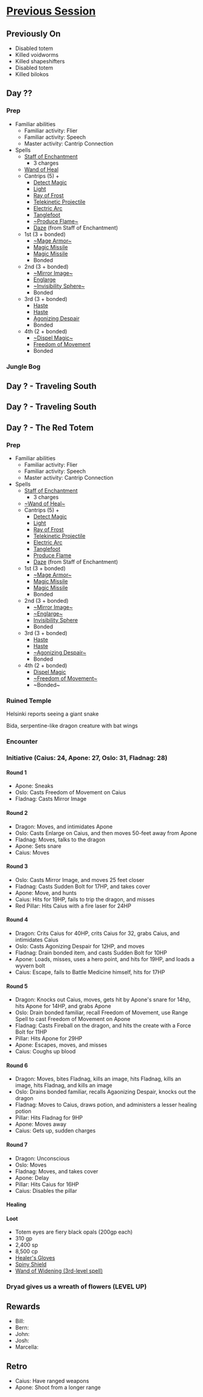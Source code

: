 # [Previous Session](./2021-03-03.md)

## Previously On

- Disabled totem
- Killed voidworms
- Killed shapeshifters
- Disabled totem
- Killed bilokos

## Day ??

### Prep

- Familiar abilities
  - Familiar activity: Flier
  - Familiar activity: Speech
  - Master activity: Cantrip Connection
- Spells
  - [Staff of Enchantment](https://pf2.easytool.es/index.php?id=2788)
    - 3 charges
  - [Wand of Heal](https://pf2.easytool.es/index.php?id=2803)
  - Cantrips (5) + 
    - [Detect Magic](https://pf2.d20pfsrd.com/spell/detect-magic/)
    - [Light](https://pf2.d20pfsrd.com/spell/light/)
    - [Ray of Frost](https://pf2.d20pfsrd.com/spell/ray-of-frost/)
    - [Telekinetic Projectile](https://pf2.d20pfsrd.com/spell/telekinetic-projectile/)
    - [Electric Arc](https://pf2.d20pfsrd.com/spell/electric-arc/)
    - [Tanglefoot](https://pf2.d20pfsrd.com/spell/tanglefoot/)
    - [~Produce Flame~](https://pf2.d20pfsrd.com/spell/produce-flame/)
    - [Daze](https://pf2.d20pfsrd.com/spell/daze/) (from Staff of Enchantment)
  - 1st (3 + bonded)
    - [~Mage Armor~](https://pf2.d20pfsrd.com/spell/mage-armor/)
    - [Magic Missile](https://pf2.d20pfsrd.com/spell/magic-missile/)
    - [Magic Missile](https://pf2.d20pfsrd.com/spell/magic-missile/)
    - Bonded
  - 2nd (3 + bonded)
    - [~Mirror Image~](https://pf2.d20pfsrd.com/spell/mirror-image/)
    - [Englarge](https://pf2.d20pfsrd.com/spell/enlarge/)
    - [~Invisibility Sphere~](https://pf2.d20pfsrd.com/spell/invisibility-sphere/)
    - Bonded
  - 3rd (3 + bonded)
    - [Haste](https://pf2.d20pfsrd.com/spell/haste)
    - [Haste](https://pf2.d20pfsrd.com/spell/haste)
    - [Agonizing Despair](https://pf2.d20pfsrd.com/spell/agonizing-despair/)
    - Bonded
  - 4th (2 + bonded)
    - [~Dispel Magic~](https://pf2.d20pfsrd.com/spell/dispel-magic/)
    - [Freedom of Movement](https://pf2.d20pfsrd.com/spell/freedom-of-movement/)
    - Bonded

### Jungle Bog

## Day ? - Traveling South

## Day ? - Traveling South

## Day ? - The Red Totem

### Prep

- Familiar abilities
  - Familiar activity: Flier
  - Familiar activity: Speech
  - Master activity: Cantrip Connection
- Spells
  - [Staff of Enchantment](https://pf2.easytool.es/index.php?id=2788)
    - 3 charges
  - [~Wand of Heal~](https://pf2.easytool.es/index.php?id=2803)
  - Cantrips (5) + 
    - [Detect Magic](https://pf2.d20pfsrd.com/spell/detect-magic/)
    - [Light](https://pf2.d20pfsrd.com/spell/light/)
    - [Ray of Frost](https://pf2.d20pfsrd.com/spell/ray-of-frost/)
    - [Telekinetic Projectile](https://pf2.d20pfsrd.com/spell/telekinetic-projectile/)
    - [Electric Arc](https://pf2.d20pfsrd.com/spell/electric-arc/)
    - [Tanglefoot](https://pf2.d20pfsrd.com/spell/tanglefoot/)
    - [Produce Flame](https://pf2.d20pfsrd.com/spell/produce-flame/)
    - [Daze](https://pf2.d20pfsrd.com/spell/daze/) (from Staff of Enchantment)
  - 1st (3 + bonded)
    - [~Mage Armor~](https://pf2.d20pfsrd.com/spell/mage-armor/)
    - [Magic Missile](https://pf2.d20pfsrd.com/spell/magic-missile/)
    - [Magic Missile](https://pf2.d20pfsrd.com/spell/magic-missile/)
    - Bonded
  - 2nd (3 + bonded)
    - [~Mirror Image~](https://pf2.d20pfsrd.com/spell/mirror-image/)
    - [~Englarge~](https://pf2.d20pfsrd.com/spell/enlarge/)
    - [Invisibility Sphere](https://pf2.d20pfsrd.com/spell/invisibility-sphere/)
    - Bonded
  - 3rd (3 + bonded)
    - [Haste](https://pf2.d20pfsrd.com/spell/haste)
    - [Haste](https://pf2.d20pfsrd.com/spell/haste)
    - [~Agonizing Despair~](https://pf2.d20pfsrd.com/spell/agonizing-despair/)
    - Bonded
  - 4th (2 + bonded)
    - [Dispel Magic](https://pf2.d20pfsrd.com/spell/dispel-magic/)
    - [~Freedom of Movement~](https://pf2.d20pfsrd.com/spell/freedom-of-movement/)
    - ~Bonded~

### Ruined Temple

Helsinki reports seeing a giant snake

Bida, serpentine-like dragon creature with bat wings 

### Encounter 

### Initiative (Caius: 24, Apone: 27, Oslo: 31, Fladnag: 28)

#### Round 1

- Apone: Sneaks
- Oslo: Casts Freedom of Movement on Caius
- Fladnag: Casts Mirror Image

#### Round 2

- Dragon: Moves, and intimidates Apone
- Oslo: Casts Enlarge on Caius, and then moves 50-feet away from Apone
- Fladnag: Moves, talks to the dragon
- Apone: Sets snare
- Caius: Moves

#### Round 3

- Oslo: Casts Mirror Image, and moves 25 feet closer
- Fladnag: Casts Sudden Bolt for 17HP, and takes cover
- Apone: Move, and hunts
- Caius: Hits for 19HP, fails to trip the dragon, and misses
- Red Pillar: Hits Caius with a fire laser for 24HP

#### Round 4

- Dragon: Crits Caius for 40HP, crits Caius for 32, grabs Caius, and intimidates Caius
- Oslo: Casts Agonizing Despair for 12HP, and moves
- Fladnag: Drain bonded item, and casts Sudden Bolt for 10HP
- Apone: Loads, misses, uses a hero point, and hits for 19HP, and loads a wyvern bolt
- Caius: Escape, fails to Battle Medicine himself, hits for 17HP

#### Round 5

- Dragon: Knocks out Caius, moves, gets hit by Apone's snare for 14hp, hits Apone for 14HP, and grabs Apone
- Oslo: Drain bonded familiar, recall Freedom of Movement, use Range Spell to cast Freedom of Movement on Apone
- Fladnag: Casts Fireball on the dragon, and hits the create with a Force Bolt for 11HP
- Pillar: Hits Apone for 29HP
- Apone: Escapes, moves, and misses
- Caius: Coughs up blood

#### Round 6

- Dragon: Moves, bites Fladnag, kills an image, hits Fladnag, kills an image, hits Fladnag, and kills an image
- Oslo: Drains bonded familiar, recalls Agaonizing Despair, knocks out the dragon
- Fladnag: Moves to Caius, draws potion, and administers a lesser healing potion
- Pillar: Hits Fladnag for 9HP
- Apone: Moves away
- Caius: Gets up, sudden charges

#### Round 7

- Dragon: Unconscious
- Oslo: Moves
- Fladnag: Moves, and takes cover
- Apone: Delay
- Pillar: Hits Caius for 16HP
- Caius: Disables the pillar

#### Healing

#### Loot

- Totem eyes are fiery black opals (200gp each)
- 310 gp
- 2,400 sp
- 8,500 cp
- [Healer's Gloves](https://2e.aonprd.com/Equipment.aspx?ID=444)
- [Spiny Shield](https://2e.aonprd.com/Equipment.aspx?ID=326)
- [Wand of Widening (3rd-level spell)](https://2e.aonprd.com/Equipment.aspx?ID=373)

### Dryad gives us a wreath of flowers (LEVEL UP)

## Rewards

- Bill: 
- Bern: 
- John: 
- Josh: 
- Marcella: 
  
## Retro

- Caius: Have ranged weapons
- Apone: Shoot from a longer range
